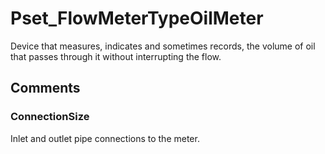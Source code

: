 # Pset_FlowMeterTypeOilMeter

Device that measures, indicates and sometimes records, the volume of oil that passes through it without interrupting the flow.
<!-- end of short definition -->

## Comments

### ConnectionSize

Inlet and outlet pipe connections to the meter.

